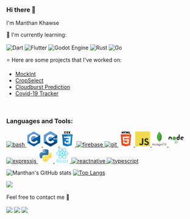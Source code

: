### Hi there 👋

I'm Manthan Khawse

:page_with_curl: I'm currently learning:
<br><br>
![Dart](https://img.shields.io/badge/dart-%230175C2.svg?style=for-the-badge&logo=dart&logoColor=white)
![Flutter](https://img.shields.io/badge/Flutter-%2302569B.svg?style=for-the-badge&logo=Flutter&logoColor=white)
![Godot Engine](https://img.shields.io/badge/GODOT-%23FFFFFF.svg?style=for-the-badge&logo=godot-engine)
![Rust](https://img.shields.io/badge/rust-%23000000.svg?style=for-the-badge&logo=rust&logoColor=white)
![Go](https://img.shields.io/badge/go-%2300ADD8.svg?style=for-the-badge&logo=go&logoColor=white)

:star: Here are some projects that I've worked on:
- [MockInt](https://github.com/manthankhawse/Interview-Platform)
- [CropSelect](https://github.com/manthankhawse/cropSelect)
- [Cloudburst Prediction](https://github.com/manthankhawse/Cloudburst-prediction-model-trained)
- [Covid-19 Tracker](https://github.com/manthankhawse/Covid-19-Tracker)


<br>
<h3 align="left">Languages and Tools:</h3>
<p align="left"></a> <a href="https://www.gnu.org/software/bash/" target="_blank"> <img src="https://www.vectorlogo.zone/logos/gnu_bash/gnu_bash-icon.svg" alt="bash" width="40" height="40"/> </a> 
<a href="https://www.cprogramming.com/" target="_blank"> <img src="https://raw.githubusercontent.com/devicons/devicon/master/icons/c/c-original.svg" alt="c" width="40" height="40"/> </a> 
<a href="https://www.w3schools.com/cpp/" target="_blank"> <img src="https://raw.githubusercontent.com/devicons/devicon/master/icons/cplusplus/cplusplus-original.svg" alt="cplusplus" width="40" height="40"/> </a> 
<a href="https://www.w3schools.com/css/" target="_blank"> <img src="https://raw.githubusercontent.com/devicons/devicon/master/icons/css3/css3-original-wordmark.svg" alt="css3" width="40" height="40"/> </a> 
<a href="https://firebase.google.com/" target="_blank"> <img src="https://www.vectorlogo.zone/logos/firebase/firebase-icon.svg" alt="firebase" width="40" height="40"/> </a> <a href="https://git-scm.com/" target="_blank"> <img src="https://www.vectorlogo.zone/logos/git-scm/git-scm-icon.svg" alt="git" width="40" height="40"/> </a><a href="https://www.w3.org/html/" target="_blank"> <img src="https://raw.githubusercontent.com/devicons/devicon/master/icons/html5/html5-original-wordmark.svg" alt="html5" width="40" height="40"/> </a> <a href="https://developer.mozilla.org/en-US/docs/Web/JavaScript" target="_blank"> <img src="https://raw.githubusercontent.com/devicons/devicon/master/icons/javascript/javascript-original.svg" alt="javascript" width="40" height="40"/> </a> <a href="https://www.mongodb.com/" target="_blank"> <img src="https://raw.githubusercontent.com/devicons/devicon/master/icons/mongodb/mongodb-original-wordmark.svg" alt="mongodb" width="40" height="40"/> </a> <a href="https://nodejs.org" target="_blank"> <img src="https://raw.githubusercontent.com/devicons/devicon/master/icons/nodejs/nodejs-original-wordmark.svg" alt="nodejs" width="40" height="40"/> </a>
<a href="https://expressjs.com/" target="_blank"> <img src="https://w7.pngwing.com/pngs/925/447/png-transparent-express-js-node-js-javascript-mongodb-node-js-text-trademark-logo.png" alt="expressjs" width="40" height="40"/> </a><a href="https://www.python.org" target="_blank"> <img src="https://raw.githubusercontent.com/devicons/devicon/master/icons/python/python-original.svg" alt="python" width="40" height="40"/> </a> <a href="https://reactjs.org/" target="_blank"> <img src="https://raw.githubusercontent.com/devicons/devicon/master/icons/react/react-original-wordmark.svg" alt="react" width="40" height="40"/> </a> <a href="https://reactnative.dev/" target="_blank"> <img src="https://reactnative.dev/img/header_logo.svg" alt="reactnative" width="40" height="40"/> </a><a href="https://www.typescriptlang.org/" target="_blank"> <img src="https://upload.wikimedia.org/wikipedia/commons/4/4c/Typescript_logo_2020.svg" alt="typescript" width="40" height="40"/> </a></p>
<!-- https://upload.wikimedia.org/wikipedia/commons/4/4c/Typescript_logo_2020.svg -->
<!-- https://seeklogo.com/images/E/express-js-logo-FA36FF1D3F-seeklogo.com.png -->





![Manthan's GitHub stats](https://github-readme-stats.vercel.app/api?username=manthankhawse&show_icons=true&theme=transparent)
[![Top Langs](https://github-readme-stats.vercel.app/api/top-langs/?username=manthankhawse)](https://github.com/anuraghazra/github-readme-stats)

<img src="https://github-profile-trophy.vercel.app/?username=manthankhawse">




<br>

Feel free to contact me :handshake:
<br><br>
<a href="https://t.me/noob_tanjiro" target="_blank"><img src="https://img.shields.io/badge/Telegram-%40manthankhawse-28a8ea"></a>
<a href="https://www.linkedin.com/in/manthan-khawse-74a898245/" target="_blank"><img src="https://img.shields.io/badge/LinkedIn-Manthan Khawse-informational"></a>
<a href="mailto:khawsemanthan246@gmail.com"><img src="https://img.shields.io/badge/Email-khawsemanthan246-orange"></a>
